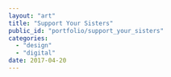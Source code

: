 ```yaml
---
layout: "art"
title: "Support Your Sisters"
public_id: "portfolio/support_your_sisters"
categories:
  - "design"
  - "digital"
date: 2017-04-20
---
```

